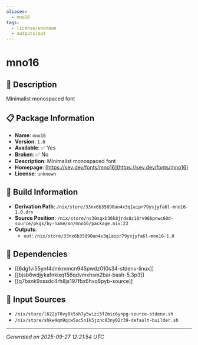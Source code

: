 ```yaml
---
aliases:
  - mno16
tags:
  - license/unknown
  - outputs/out
---
```


# mno16

## 📝 Description

Minimalist monospaced font

## 📋 Package Information

- **Name**: `mno16`
- **Version**: `1.0`
- **Available**: ✅ Yes
- **Broken**: ✅ No
- **Description**: Minimalist monospaced font
- **Homepage**: [https://sev.dev/fonts/mno16](https://sev.dev/fonts/mno16)
- **License**: `unknown`

## 🔧 Build Information

- **Derivation Path**: `/nix/store/33nx6b35890an4x3q1aipr79ysjyfa6l-mno16-1.0.drv`
- **Source Position**: `/nix/store/ns30sqxb36k8jrds8z18rv96bpnwc60d-source/pkgs/by-name/mn/mno16/package.nix:23`
- **Outputs**:
  - `out`:  `/nix/store/33nx6b35890an4x3q1aipr79ysjyfa6l-mno16-1.0`

## 🔗 Dependencies

- [[6dg1vi55ynf4dmkmmcn945pwdz010s34-stdenv-linux]]
- [[bjsb6wdjykafnkixq156qdvmxhsm2bai-bash-5.3p3]]
- [[q7bsnk9xssdc4rh8js197fbx6hvq8pyb-source]]

## 📁 Input Sources

- `/nix/store/l622p70vy8k5sh7y5wizi5f2mic6ynpg-source-stdenv.sh`
- `/nix/store/shkw4qm9qcw5sc5n1k5jznc83ny02r39-default-builder.sh`

---
*Generated on 2025-09-27 12:21:54 UTC*
